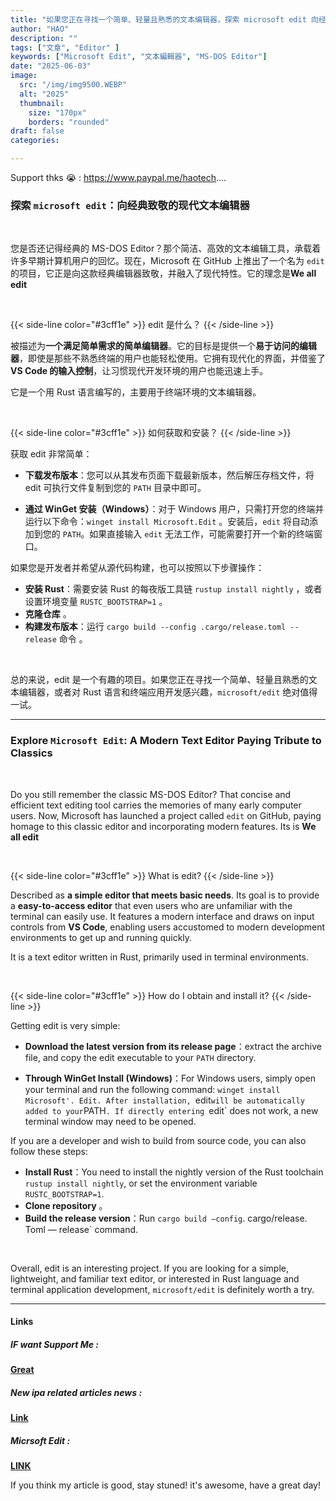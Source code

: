 ```yaml
---
title: "如果您正在寻找一个简单、轻量且熟悉的文本编辑器，探索 microsoft edit 向经典致敬的现代文本编辑器"
author: "HAO"
description: ""
tags: ["文章", "Editor" ]
keywords: ["Microsoft Edit", "文本編輯器", "MS-DOS Editor"]
date: "2025-06-03"
image:
  src: "/img/img9500.WEBP"
  alt: "2025"
  thumbnail:
    size: "170px"
    borders: "rounded"
draft: false
categories:

---
```


Support thks 😭 : https://www.paypal.me/haotech....
<!--more-->

### **探索 `microsoft edit`：向经典致敬的现代文本编辑器**

<br>

您是否还记得经典的 MS-DOS Editor？那个简洁、高效的文本编辑工具，承载着许多早期计算机用户的回忆。现在，Microsoft 在 GitHub 上推出了一个名为 `edit` 的项目，它正是向这款经典编辑器致敬，并融入了现代特性。它的理念是**We all edit**

<br>

{{< side-line color="#3cff1e" >}}
edit 是什么？
{{< /side-line >}}

被描述为**一个满足简单需求的简单编辑器**。它的目标是提供一个**易于访问的编辑器**，即使是那些不熟悉终端的用户也能轻松使用。它拥有现代化的界面，并借鉴了 **VS Code 的输入控制**，让习惯现代开发环境的用户也能迅速上手。

它是一个用 Rust 语言编写的，主要用于终端环境的文本编辑器。

<br>

{{< side-line color="#3cff1e" >}}
如何获取和安装？
{{< /side-line >}}

获取 edit 非常简单：
* **下载发布版本**：您可以从其发布页面下载最新版本，然后解压存档文件，将 edit 可执行文件复制到您的 `PATH` 目录中即可。

* **通过 WinGet 安装（Windows）**：对于 Windows 用户，只需打开您的终端并运行以下命令：`winget install Microsoft.Edit` 。安装后，`edit` 将自动添加到您的 `PATH`。如果直接输入 `edit` 无法工作，可能需要打开一个新的终端窗口。

如果您是开发者并希望从源代码构建，也可以按照以下步骤操作：
* **安装 Rust**：需要安装 Rust 的每夜版工具链 `rustup install nightly` ，或者设置环境变量 `RUSTC_BOOTSTRAP=1` 。
* **克隆仓库** 。
* **构建发布版本**：运行 `cargo build --config .cargo/release.toml --release` 命令 。

<br>

总的来说，edit 是一个有趣的项目。如果您正在寻找一个简单、轻量且熟悉的文本编辑器，或者对 Rust 语言和终端应用开发感兴趣，`microsoft/edit` 绝对值得一试。


---

### **Explore `Microsoft Edit`: A Modern Text Editor Paying Tribute to Classics**

<br>

Do you still remember the classic MS-DOS Editor? That concise and efficient text editing tool carries the memories of many early computer users. Now, Microsoft has launched a project called `edit` on GitHub, paying homage to this classic editor and incorporating modern features. Its is **We all edit**

<br>

{{< side-line color="#3cff1e" >}}
What is edit?
{{< /side-line >}}

Described as **a simple editor that meets basic needs**. Its goal is to provide a **easy-to-access editor** that even users who are unfamiliar with the terminal can easily use. It features a modern interface and draws on input controls from **VS Code**, enabling users accustomed to modern development environments to get up and running quickly.

It is a text editor written in Rust, primarily used in terminal environments.

<br>

{{< side-line color="#3cff1e" >}}
How do I obtain and install it?
{{< /side-line >}}

Getting edit is very simple:
* **Download the latest version from its release page**：extract the archive file, and copy the edit executable to your `PATH` directory.

* **Through WinGet Install (Windows)**：For Windows users, simply open your terminal and run the following command: `winget install Microsoft'. Edit. After installation, `edit` will be automatically added to your `PATH`. If directly entering `edit` does not work, a new terminal window may need to be opened.

If you are a developer and wish to build from source code, you can also follow these steps:
* **Install Rust**：You need to install the nightly version of the Rust toolchain `rustup install nightly`, or set the environment variable `RUSTC_BOOTSTRAP=1`.
* **Clone repository** 。
* **Build the release version**：Run `cargo build —config`. cargo/release. Toml — release` command.

<br>

Overall, edit is an interesting project. If you are looking for a simple, lightweight, and familiar text editor, or interested in Rust language and terminal application development, `microsoft/edit` is definitely worth a try.

---

#### **Links**

##### **<font style="background: "> IF want Support Me :</font>** 
**[Great](https://www.paypal.me/haotech)**

##### **<font style="background: "> New ipa related articles news : </font>** 
**[Link](https://www.patreon.com/hao8?utm_medium=unknown&utm_source=join_link&utm_campaign=creatorshare_creator&utm_content=copyLink)**

##### **<font style="background:  "> Micrsoft Edit :</font>** 
**[LINK](https://github.com/microsoft/edit?tab=readme-ov-file)**

If you think my article is good, stay stuned! it's awesome, have a great day!

